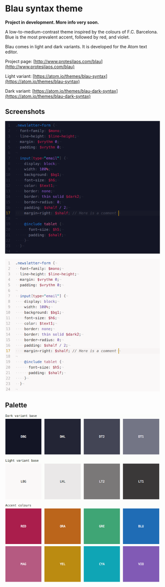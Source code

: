 # Blau syntax theme

**Project in development. More info very soon.**

A low-to-medium-contrast theme inspired by the colours of F.C. Barcelona. Blue is the most prevalent accent, followed by red, and violet.

Blau comes in light and dark variants. It is developed for the Atom text editor.

Project page: [http://www.protesilaos.com/blau](http://www.protesilaos.com/blau)

Light variant: [https://atom.io/themes/blau-syntax](https://atom.io/themes/blau-syntax)

Dark variant: [https://atom.io/themes/blau-dark-syntax](https://atom.io/themes/blau-dark-syntax)

## Screenshots

![blau dark screenshot](https://raw.githubusercontent.com/protesilaos/blau/master/img/blau_dark_sample.png)

![blau light screenshot](https://raw.githubusercontent.com/protesilaos/blau/master/img/blau_light_sample.png)

## Palette

![blau colour scheme](https://raw.githubusercontent.com/protesilaos/blau/master/img/blau_colours.png)
